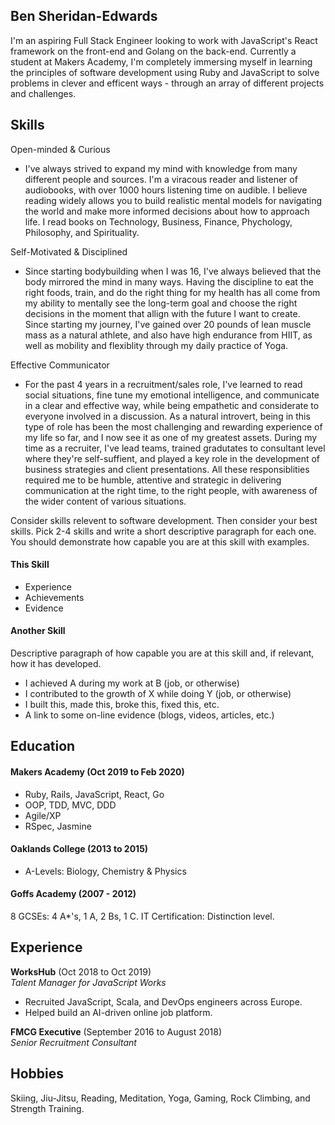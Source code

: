 ## Ben Sheridan-Edwards

I'm an aspiring Full Stack Engineer looking to work with JavaScript's React framework on the front-end and Golang on the back-end. Currently a student at Makers Academy, I'm completely immersing myself in learning the principles of software development using Ruby and JavaScript to solve problems in clever and efficent ways - through an array of different projects and challenges.

## Skills

Open-minded & Curious
-  I've always strived to expand my mind with knowledge from many different people and sources. I'm a viracous reader and listener of audiobooks, with over 1000 hours listening time on audible. I believe reading widely allows you to build realistic mental models for navigating the world and make more informed decisions about how to approach life. I read books on Technology, Business, Finance, Phychology, Philosophy, and Spirituality.

Self-Motivated & Disciplined
- Since starting bodybuilding when I was 16, I've always believed that the body mirrored the mind in many ways. Having the discipline to eat the right foods, train, and do the right thing for my health has all come from my ability to mentally see the long-term goal and choose the right decisions in the moment that allign with the future I want to create. Since starting my journey, I've gained over 20 pounds of lean muscle mass as a natural athlete, and also have high endurance from HIIT, as well as mobility and flexiblity through my daily practice of Yoga.

Effective Communicator
- For the past 4 years in a recruitment/sales role, I've learned to read social situations, fine tune my emotional intelligence, and communicate in a clear and effective way, while being empathetic and considerate to everyone involved in a discussion. As a natural introvert, being in this type of role has been the most challenging and rewarding experience of my life so far, and I now see it as one of my greatest assets. During my time as a recruiter, I've lead teams, trained gradutates to consultant level where they're self-suffient, and played a key role in the development of business strategies and client presentations. All these responsiblities required me to be humble, attentive and strategic in delivering communication at the right time, to the right people, with awareness of the wider content of various situations.  


Consider skills relevent to software development. Then consider your best skills. Pick 2-4 skills and write a short descriptive paragraph for each one. You should demonstrate how capable you are at this skill with examples.

#### This Skill

- Experience
- Achievements
- Evidence

#### Another Skill

Descriptive paragraph of how capable you are at this skill and, if relevant, how it has developed.

- I achieved A during my work at B (job, or otherwise)
- I contributed to the growth of X while doing Y (job, or otherwise)
- I built this, made this, broke this, fixed this, etc.
- A link to some on-line evidence (blogs, videos, articles, etc.)

## Education

#### Makers Academy (Oct 2019 to Feb 2020)

- Ruby, Rails, JavaScript, React, Go
- OOP, TDD, MVC, DDD
- Agile/XP
- RSpec, Jasmine

#### Oaklands College (2013 to 2015)

- A-Levels: Biology, Chemistry & Physics 

#### Goffs Academy (2007 - 2012)

8 GCSEs: 4 A*'s, 1 A, 2 Bs, 1 C. 
IT Certification: Distinction level. 

## Experience

**WorksHub** (Oct 2018 to Oct 2019)    
*Talent Manager for JavaScript Works*  
- Recruited JavaScript, Scala, and DevOps engineers across Europe.
- Helped build an AI-driven online job platform.

**FMCG Executive** (September 2016 to August 2018)   
*Senior Recruitment Consultant* 

## Hobbies

Skiing, Jiu-Jitsu, Reading, Meditation, Yoga, Gaming, Rock Climbing, and Strength Training.
